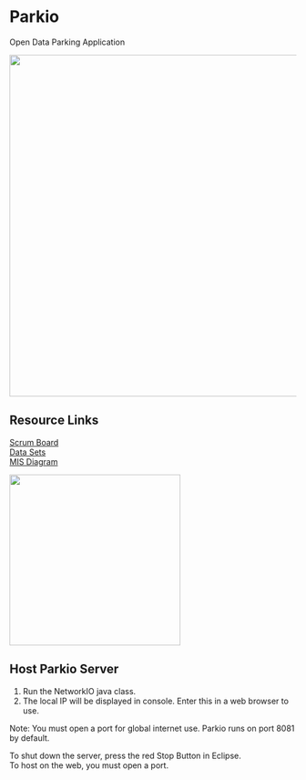 # Parkio
Open Data Parking Application

<img src="http://s16.postimg.org/rglkwskkl/Screen_Shot_2016_04_03_at_1_37_12_PM.png" width=600>

## Resource Links
[Scrum Board](https://docs.google.com/spreadsheets/d/1sUa28KUN1ykEFEPOIGM65aQhVDkCDwWeD_3fIcSy97g/edit?usp=sharing)  
[Data Sets](http://www.nyc.gov/html/dot/html/about/datafeeds.shtml#parking)  
[MIS Diagram](https://drive.google.com/file/d/0B8ohLaKI3E34WWJiMTZoXzJDRW8/view?usp=sharing)  


<img src="http://s21.postimg.org/q4y42fcxz/Parkio_MIS.png" width="300">

## Host Parkio Server
1. Run the NetworkIO java class.
2. The local IP will be displayed in console. Enter this in a web browser to use.

Note: You must open a port for global internet use. Parkio runs on port 8081 by default.

To shut down the server, press the red Stop Button in Eclipse.  
To host on the web, you must open a port.

